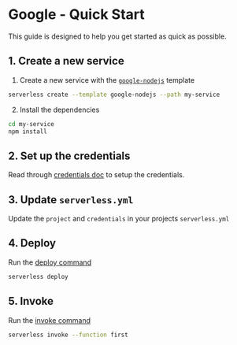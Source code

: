 <!--
title: Serverless Framework - Google Cloud Functions Guide - Quick Start
menuText: Quick Start
menuOrder: 2
description: Get started with Google Cloud Functions in 5 minutes or less
layout: Doc
-->

# Google - Quick Start

This guide is designed to help you get started as quick as possible.

## 1. Create a new service

1. Create a new service with the [`google-nodejs`](https://github.com/serverless/serverless/tree/master/lib/plugins/create/templates/google-nodejs) template

```bash
serverless create --template google-nodejs --path my-service
```

2. Install the dependencies

```bash
cd my-service
npm install
```

## 2. Set up the credentials

Read through [credentials doc](./credentials.md) to setup the credentials.

## 3. Update `serverless.yml`

Update the `project` and `credentials` in your projects `serverless.yml`

## 4. Deploy

Run the [deploy command](../cli-reference/deploy.md)

```bash
serverless deploy
```

## 5. Invoke

Run the [invoke command](../cli-reference/invoke.md)

```bash
serverless invoke --function first
```
